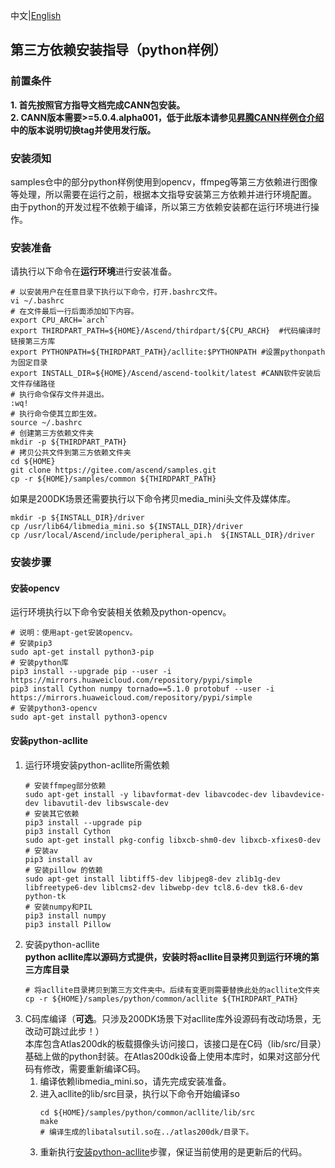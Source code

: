 中文|[English](README.md)

## 第三方依赖安装指导（python样例）

### 前置条件
**1. 首先按照官方指导文档完成CANN包安装。**      
**2. CANN版本需要>=5.0.4.alpha001，低于此版本请参见[昇腾CANN样例仓介绍](https://gitee.com/ascend/samples/tree/master)中的版本说明切换tag并使用发行版。** 

### 安装须知
samples仓中的部分python样例使用到opencv，ffmpeg等第三方依赖进行图像等处理，所以需要在运行之前，根据本文指导安装第三方依赖并进行环境配置。 
由于python的开发过程不依赖于编译，所以第三方依赖安装都在运行环境进行操作。 

### 安装准备 
请执行以下命令在**运行环境**进行安装准备。
  ```
  # 以安装用户在任意目录下执行以下命令，打开.bashrc文件。
  vi ~/.bashrc  
  # 在文件最后一行后面添加如下内容。
  export CPU_ARCH=`arch`
  export THIRDPART_PATH=${HOME}/Ascend/thirdpart/${CPU_ARCH}  #代码编译时链接第三方库
  export PYTHONPATH=${THIRDPART_PATH}/acllite:$PYTHONPATH #设置pythonpath为固定目录
  export INSTALL_DIR=${HOME}/Ascend/ascend-toolkit/latest #CANN软件安装后文件存储路径
  # 执行命令保存文件并退出。
  :wq!  
  # 执行命令使其立即生效。 
  source ~/.bashrc 
  # 创建第三方依赖文件夹
  mkdir -p ${THIRDPART_PATH}
  # 拷贝公共文件到第三方依赖文件夹
  cd ${HOME}     
  git clone https://gitee.com/ascend/samples.git
  cp -r ${HOME}/samples/common ${THIRDPART_PATH}
  ```  
如果是200DK场景还需要执行以下命令拷贝media_mini头文件及媒体库。
  ```
  mkdir -p ${INSTALL_DIR}/driver
  cp /usr/lib64/libmedia_mini.so ${INSTALL_DIR}/driver
  cp /usr/local/Ascend/include/peripheral_api.h  ${INSTALL_DIR}/driver
  ```

### 安装步骤
#### 安装opencv
运行环境执行以下命令安装相关依赖及python-opencv。   
  ```
  # 说明：使用apt-get安装opencv。
  # 安装pip3
  sudo apt-get install python3-pip
  # 安装python库
  pip3 install --upgrade pip --user -i https://mirrors.huaweicloud.com/repository/pypi/simple
  pip3 install Cython numpy tornado==5.1.0 protobuf --user -i https://mirrors.huaweicloud.com/repository/pypi/simple
  # 安装python3-opencv
  sudo apt-get install python3-opencv
  ```
#### 安装python-acllite
1. 运行环境安装python-acllite所需依赖
   ```
   # 安装ffmpeg部分依赖
   sudo apt-get install -y libavformat-dev libavcodec-dev libavdevice-dev libavutil-dev libswscale-dev 
   # 安装其它依赖
   pip3 install --upgrade pip
   pip3 install Cython
   sudo apt-get install pkg-config libxcb-shm0-dev libxcb-xfixes0-dev
   # 安装av
   pip3 install av
   # 安装pillow 的依赖
   sudo apt-get install libtiff5-dev libjpeg8-dev zlib1g-dev libfreetype6-dev liblcms2-dev libwebp-dev tcl8.6-dev tk8.6-dev python-tk
   # 安装numpy和PIL
   pip3 install numpy
   pip3 install Pillow
   ```
2. <a name="step_2"></a>安装python-acllite     
   **python acllite库以源码方式提供，安装时将acllite目录拷贝到运行环境的第三方库目录**
   ```
   # 将acllite目录拷贝到第三方文件夹中。后续有变更则需要替换此处的acllite文件夹
   cp -r ${HOME}/samples/python/common/acllite ${THIRDPART_PATH}
   ```
3. C码库编译（**可选**。只涉及200DK场景下对acllite库外设源码有改动场景，无改动可跳过此步！）       
   本库包含Atlas200dk的板载摄像头访问接口，该接口是在C码（lib/src/目录）基础上做的python封装。在Atlas200dk设备上使用本库时，如果对这部分代码有修改，需要重新编译C码。
   1. 编译依赖libmedia_mini.so，请先完成安装准备。
   2. 进入acllite的lib/src目录，执行以下命令开始编译so
      ```
      cd ${HOME}/samples/python/common/acllite/lib/src
      make 
      # 编译生成的libatalsutil.so在../atlas200dk/目录下。  
      ```
    3. 重新执行[安装python-acllite](#step_2)步骤，保证当前使用的是更新后的代码。

